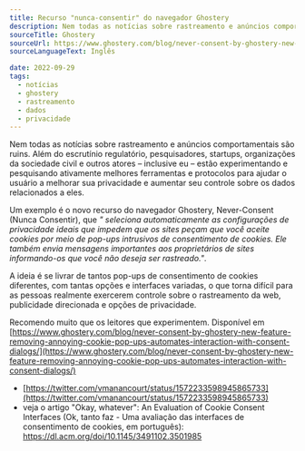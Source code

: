 ```yaml
---
title: Recurso "nunca-consentir" do navegador Ghostery
description: Nem todas as notícias sobre rastreamento e anúncios comportamentais são ruins. Além do escrutínio regulatório [3], pesquisadores, startups, organizações da sociedade civil e outros atores estão pesquisando ativamente melhores ferramentas e protocolos para ajudar o usuário a melhorar sua privacidade.
sourceTitle: Ghostery
sourceUrl: https://www.ghostery.com/blog/never-consent-by-ghostery-new-feature-removing-annoying-cookie-pop-ups-automates-interaction-with-consent-dialogs/
sourceLanguageText: Inglês

date: 2022-09-29
tags:
  - notícias
  - ghostery
  - rastreamento
  - dados
  - privacidade
---
```


Nem todas as notícias sobre rastreamento e anúncios comportamentais são ruins. Além do escrutínio regulatório, pesquisadores, startups, organizações da sociedade civil e outros atores – inclusive eu – estão experimentando e pesquisando ativamente melhores ferramentas e protocolos para ajudar o usuário a melhorar sua privacidade e aumentar seu controle sobre os dados relacionados a eles.

Um exemplo é o novo recurso do navegador Ghostery, Never-Consent (Nunca Consentir), que _" seleciona automaticamente as configurações de privacidade ideais que impedem que os sites peçam que você aceite cookies por meio de pop-ups intrusivos de consentimento de cookies. Ele também envia mensagens importantes aos proprietários de sites informando-os que você não deseja ser rastreado."_.

A ideia é se livrar de tantos pop-ups de consentimento de cookies diferentes, com tantas opções e interfaces variadas, o que torna difícil para as pessoas realmente exercerem controle sobre o rastreamento da web, publicidade direcionada e opções de privacidade.

Recomendo muito que os leitores que experimentem. Disponível em [https://www.ghostery.com/blog/never-consent-by-ghostery-new-feature-removing-annoying-cookie-pop-ups-automates-interaction-with-consent-dialogs/](https://www.ghostery.com/blog/never-consent-by-ghostery-new-feature-removing-annoying-cookie-pop-ups-automates-interaction-with-consent-dialogs/)

- [https://twitter.com/vmanancourt/status/1572233598945865733](https://twitter.com/vmanancourt/status/1572233598945865733)
- veja o artigo "Okay, whatever": An Evaluation of Cookie Consent Interfaces (Ok, tanto faz - Uma avaliação das interfaces de consentimento de cookies, em português): [https://dl.acm.org/doi/10.1145/3491102.3501985
](https://dl.acm.org/doi/10.1145/3491102.3501985
)
